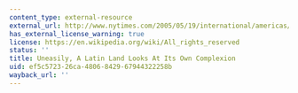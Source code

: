 ```yaml
---
content_type: external-resource
external_url: http://www.nytimes.com/2005/05/19/international/americas/19mexico.html
has_external_license_warning: true
license: https://en.wikipedia.org/wiki/All_rights_reserved
status: ''
title: Uneasily, A Latin Land Looks At Its Own Complexion
uid: ef5c5723-26ca-4806-8429-67944322258b
wayback_url: ''
---
```

